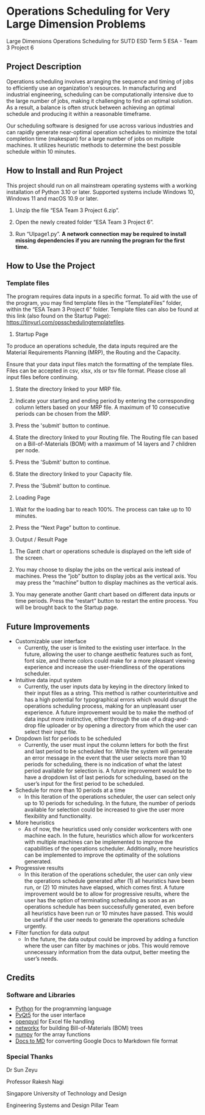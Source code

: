 # Operations Scheduling for Very Large Dimension Problems
Large Dimensions Operations Scheduling for SUTD ESD Term 5 ESA - Team 3 Project 6

## Project Description

Operations scheduling involves arranging the sequence and timing of jobs to efficiently use an organization's resources. In manufacturing and industrial engineering, scheduling can be computationally intensive due to the large number of jobs, making it challenging to find an optimal solution. As a result, a balance is often struck between achieving an optimal schedule and producing it within a reasonable timeframe.

Our scheduling software is designed for use across various industries and can rapidly generate near-optimal operation schedules to minimize the total completion time (makespan) for a large number of jobs on multiple machines. It utilizes heuristic methods to determine the best possible schedule within 10 minutes.


## How to Install and Run Project

This project should run on all mainstream operating systems with a working installation of Python 3.10 or later. Supported systems include Windows 10, Windows 11 and macOS 10.9 or later.

1) Unzip the file “ESA Team 3 Project 6.zip”.

2) Open the newly created folder “ESA Team 3 Project 6”.

3) Run “UIpage1.py”. **A network connection may be required to install missing dependencies if you are running the program for the first time.**


## How to Use the Project


### Template files

The program requires data inputs in a specific format. To aid with the use of the program, you may find template files in the “TemplateFiles” folder, within the “ESA Team 3 Project 6” folder. Template files can also be found at this link (also found on the Startup Page): https://tinyurl.com/opsschedulingtemplatefiles.



1. Startup Page

To produce an operations schedule, the data inputs required are the Material Requirements Planning (MRP), the Routing and the Capacity. 

Ensure that your data input files match the formatting of the template files. Files can be accepted in csv, xlsx, xls or tsv file format. Please close all input files before continuing.

1) State the directory linked to your MRP file.

2) Indicate your starting and ending period by entering the corresponding column letters based on your MRP file. A maximum of 10 consecutive periods can be chosen from the MRP. 

3) Press the 'submit' button to continue.

4) State the directory linked to your Routing file. The Routing file can based on a Bill-of-Materials (BOM) with a maximum of 14 layers and 7 children per node.

5) Press the 'Submit' button to continue.

6) State the directory linked to your Capacity file.

7) Press the 'Submit' button to continue.



2. Loading Page

1) Wait for the loading bar to reach 100%. The process can take up to 10 minutes.

2) Press the “Next Page” button to continue.



3. Output / Result Page

1) The Gantt chart or operations schedule is displayed on the left side of the screen.

2) You may choose to display the jobs on the vertical axis instead of machines. Press the “job” button to display jobs as the vertical axis. You may press the “machine” button to display machines as the vertical axis.

3) You may generate another Gantt chart based on different data inputs or time periods. Press the “restart” button to restart the entire process. You will be brought back to the Startup page.


## Future Improvements



* Customizable user interface
    * Currently, the user is limited to the existing user interface. In the future, allowing the user to change aesthetic features such as font, font size, and theme colors could make for a more pleasant viewing experience and increase the user-friendliness of the operations scheduler.
* Intuitive data input system
    * Currently, the user inputs data by keying in the directory linked to their input files as a string. This method is rather counterintuitive and has a high potential for typographical errors which would disrupt the operations scheduling process, making for an unpleasant user experience. A future improvement would be to make the method of data input more instinctive, either through the use of a drag-and-drop file uploader or by opening a directory from which the user can select their input file.
* Dropdown list for periods to be scheduled
    * Currently, the user must input the column letters for both the first and last period to be scheduled for. While the system will generate an error message in the event that the user selects more than 10 periods for scheduling, there is no indication of what the latest period available for selection is. A future improvement would be to have a dropdown list of last periods for scheduling, based on the user’s input for the first period to be scheduled.
* Schedule for more than 10 periods at a time
    * In this iteration of the operations scheduler, the user can select only up to 10 periods for scheduling. In the future, the number of periods available for selection could be increased to give the user more flexibility and functionality.
* More heuristics
    * As of now, the heuristics used only consider workcenters with one machine each. In the future, heuristics which allow for workcenters with multiple machines can be implemented to improve the capabilities of the operations scheduler. Additionally, more heuristics can be implemented to improve the optimality of the solutions generated.
* Progressive results
    * In this iteration of the operations scheduler, the user can only view the operations schedule generated after (1) all heuristics have been run, or (2) 10 minutes have elapsed, which comes first. A future improvement would be to allow for progressive results, where the user has the option of terminating scheduling as soon as an operations schedule has been successfully generated, even before all heuristics have been run or 10 minutes have passed. This would be useful if the user needs to generate the operations schedule urgently.
* Filter function for data output
    * In the future, the data output could be improved by adding a function where the user can filter by machines or jobs. This would remove unnecessary information from the data output, better meeting the user’s needs.


## Credits


### Software and Libraries



* [Python](https://www.python.org/) for the programming language
* [PyQt5](https://pypi.org/project/PyQt5/) for the user interface
* [openpyxl](https://pypi.org/project/openpyxl/) for Excel file handling
* [networkx](https://networkx.org/) for building Bill-of-Materials (BOM) trees
* [numpy](https://numpy.org/) for the array functions
* [Docs to MD](https://workspace.google.com/marketplace/app/docs_to_markdown/700168918607) for converting Google Docs to Markdown file format


### Special Thanks

Dr Sun Zeyu 

Professor Rakesh Nagi 

Singapore University of Technology and Design

Engineering Systems and Design Pillar Team
